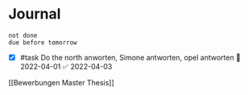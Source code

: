 # Journal

```tasks
not done
due before tomorrow
```

- [x] #task Do the north anworten, Simone antworten, opel antworten 📅 2022-04-01 ✅ 2022-04-03



[[Bewerbungen Master Thesis]]